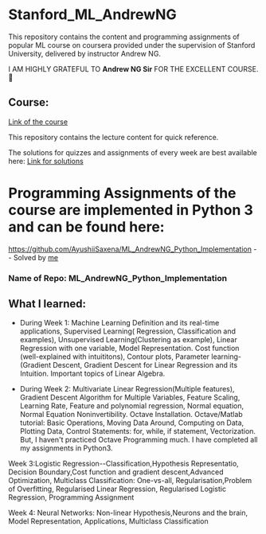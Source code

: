 # Stanford_ML_AndrewNG
This repository contains the content and programming assignments of popular ML course on coursera provided under the supervision of Stanford University, delivered by instructor Andrew NG.

I AM HIGHLY GRATEFUL TO **Andrew NG Sir** FOR THE EXCELLENT COURSE.:slightly_smiling_face:

## Course:
[Link of the course](http://ml-class.org)

This repository contains the lecture content for quick reference.

The solutions for quizzes and assignments of every week are best available here:
[Link for solutions](https://www.apdaga.com/2020/01/coursera-machine-learning-all-weeks-solutions-assignment-quiz.html)

# Programming Assignments of the course are implemented in Python 3 and can be found here: 
https://github.com/AyushiiSaxena/ML_AndrewNG_Python_Implementation -- Solved by [me](https://github.com/AyushiiSaxena)
### Name of Repo: ML_AndrewNG_Python_Implementation


## What I learned:

* During Week 1: 
   Machine Learning Definition and its real-time applications, Supervised Learning( Regression, Classification and examples), Unsupervised               Learning(Clustering as example), Linear Regression with one variable, Model Representation. Cost function (well-explained with intuititons),  Contour plots, Parameter learning-(Gradient Descent, Gradient Descent for Linear Regression and its Intuition. Important topics of Linear Algebra.
   
* During Week 2:
   Multivariate Linear Regression(Multiple features), Gradient Descent Algorithm for Multiple Variables, Feature Scaling, Learning Rate, Feature and polynomial regression, Normal equation, Normal Equation Noninvertibility. Octave Installation. Octave/Matlab tutorial: Basic Operations, Moving Data Around, Computing on Data, Plotting Data, Control Statements: for, while, if statement, Vectorization. But, I haven't practiced Octave Programming much. I have completed all my assignments in Python3.

Week 3:Logistic Regression--Classification,Hypothesis Representatio, Decision Boundary,Cost function and gradient descent,Advanced Optimization, Multiclass Classification: One-vs-all, Regularisation,Problem of Overfitting, Regularised Linear Regression, Regularised Logistic Regression, Programming Assignment

Week 4: Neural   Networks: Non-linear Hypothesis,Neurons and the brain, Model Representation, Applications, Multiclass Classification



